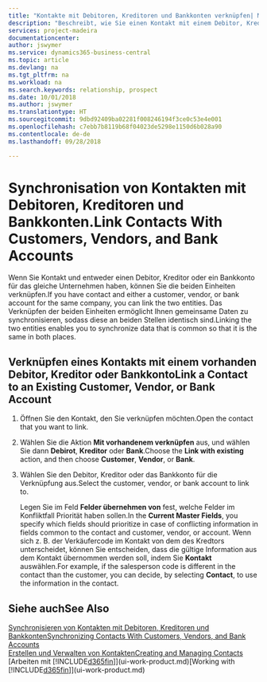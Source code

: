 ```yaml
---
title: "Kontakte mit Debitoren, Kreditoren und Bankkonten verknüpfen| Microsoft Docs"
description: "Beschreibt, wie Sie einen Kontakt mit einem Debitor, Kreditor oder einem Bankkonto aus dem gleichen Unternehmen verknüpfen, sodass Sie allgemeine Daten synchronisieren können."
services: project-madeira
documentationcenter: 
author: jswymer
ms.service: dynamics365-business-central
ms.topic: article
ms.devlang: na
ms.tgt_pltfrm: na
ms.workload: na
ms.search.keywords: relationship, prospect
ms.date: 10/01/2018
ms.author: jswymer
ms.translationtype: HT
ms.sourcegitcommit: 9dbd92409ba02281f008246194f3ce0c53e4e001
ms.openlocfilehash: c7ebb7b8119b68f04023de5298e1150d6b028a90
ms.contentlocale: de-de
ms.lasthandoff: 09/28/2018

---
```

# <a name="link-contacts-with-customers-vendors-and-bank-accounts"></a><span data-ttu-id="20aa1-103">Synchronisation von Kontakten mit Debitoren, Kreditoren und Bankkonten.</span><span class="sxs-lookup"><span data-stu-id="20aa1-103">Link Contacts With Customers, Vendors, and Bank Accounts</span></span>
<span data-ttu-id="20aa1-104">Wenn Sie Kontakt und entweder einen Debitor, Kreditor oder ein Bankkonto für das gleiche Unternehmen haben, können Sie die beiden Einheiten verknüpfen.</span><span class="sxs-lookup"><span data-stu-id="20aa1-104">If you have contact and either a customer, vendor, or bank account for the same company, you can link the two entities.</span></span> <span data-ttu-id="20aa1-105">Das Verknüpfen der beiden Einheiten ermöglicht Ihnen gemeinsame Daten zu synchronisieren, sodass diese an beiden Stellen identisch sind.</span><span class="sxs-lookup"><span data-stu-id="20aa1-105">Linking the two entities enables you to synchronize data that is common so that it is the same in both places.</span></span>

## <a name="link-a-contact-to-an-existing-customer-vendor-or-bank-account"></a><span data-ttu-id="20aa1-106">Verknüpfen eines Kontakts mit einem vorhanden Debitor, Kreditor oder Bankkonto</span><span class="sxs-lookup"><span data-stu-id="20aa1-106">Link a Contact to an Existing Customer, Vendor, or Bank Account</span></span>
1. <span data-ttu-id="20aa1-107">Öffnen Sie den Kontakt, den Sie verknüpfen möchten.</span><span class="sxs-lookup"><span data-stu-id="20aa1-107">Open the contact that you want to link.</span></span>
2. <span data-ttu-id="20aa1-108">Wählen Sie die Aktion **Mit vorhandenem verknüpfen** aus, und wählen Sie dann **Debirot**, **Kreditor** oder **Bank**.</span><span class="sxs-lookup"><span data-stu-id="20aa1-108">Choose the **Link with existing** action, and then choose **Customer**, **Vendor**, or **Bank**.</span></span>
3. <span data-ttu-id="20aa1-109">Wählen Sie den Debitor, Kreditor oder das Bankkonto für die Verknüpfung aus.</span><span class="sxs-lookup"><span data-stu-id="20aa1-109">Select the customer, vendor, or bank account to link to.</span></span>

   <span data-ttu-id="20aa1-110">Legen Sie im Feld **Felder übernehmen von** fest, welche Felder im Konfliktfall Priorität haben sollen.</span><span class="sxs-lookup"><span data-stu-id="20aa1-110">In the **Current Master Fields**, you specify which fields should prioritize in case of conflicting information in fields common to the contact and customer, vendor, or account.</span></span> <span data-ttu-id="20aa1-111">Wenn sich z. B. der Verkäufercode im Kontakt von dem des Kredtors unterscheidet, können Sie entscheiden, dass die gültige Information aus dem Kontakt übernommen werden soll, indem Sie **Kontakt** auswählen.</span><span class="sxs-lookup"><span data-stu-id="20aa1-111">For example, if the salesperson code is different in the contact than the customer, you can decide, by selecting **Contact**, to use the information in the contact.</span></span>

## <a name="see-also"></a><span data-ttu-id="20aa1-112">Siehe auch</span><span class="sxs-lookup"><span data-stu-id="20aa1-112">See Also</span></span>
[<span data-ttu-id="20aa1-113">Synchronisieren von Kontakten mit Debitoren, Kreditoren und Bankkonten</span><span class="sxs-lookup"><span data-stu-id="20aa1-113">Synchronizing Contacts With Customers, Vendors, and Bank Accounts</span></span>](marketing-synchronize-contacts-customers-vendors-bank-accounts.md)  
[<span data-ttu-id="20aa1-114">Erstellen und Verwalten von Kontakten</span><span class="sxs-lookup"><span data-stu-id="20aa1-114">Creating and Managing Contacts</span></span>](marketing-contacts.md)  
<span data-ttu-id="20aa1-115">[Arbeiten mit [!INCLUDE[d365fin](includes/d365fin_md.md)]](ui-work-product.md)</span><span class="sxs-lookup"><span data-stu-id="20aa1-115">[Working with [!INCLUDE[d365fin](includes/d365fin_md.md)]](ui-work-product.md)</span></span>  

